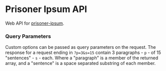 # Prisoner Ipsum API

Web API for [prisoner-ipsum](https://github.com/earthtone/prisoner-ipsum).

### Query Parameters

Custom options can be passed as query  parameters on the request. The response for a request ending in `?p=3&s=15` contain 3 paragraphs - `p` - of 15 "sentences" - `s` - each. Where a "paragraph" is a member of the returned array, and a "sentence" is a space separated substring of each member.
